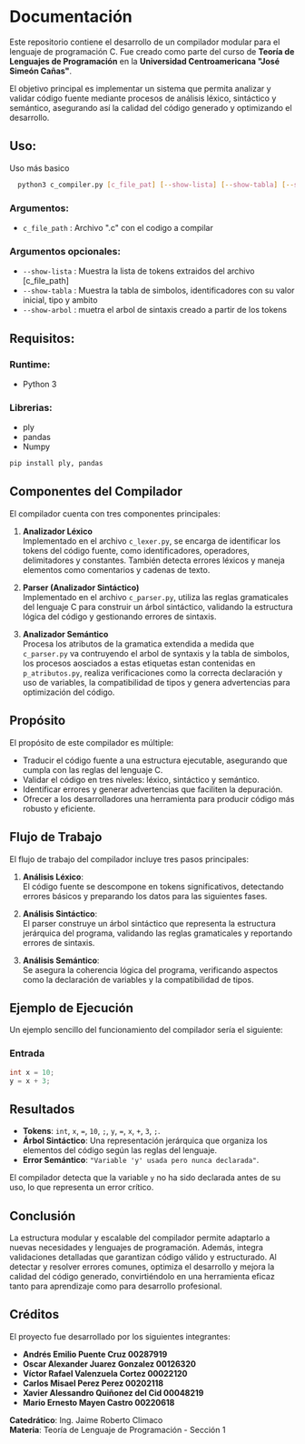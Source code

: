 # Documentación 

Este repositorio contiene el desarrollo de un compilador modular para el lenguaje de programación C. Fue creado como parte del curso de **Teoría de Lenguajes de Programación** en la **Universidad Centroamericana "José Simeón Cañas"**.

El objetivo principal es implementar un sistema que permita analizar y validar código fuente mediante procesos de análisis léxico, sintáctico y semántico, asegurando así la calidad del código generado y optimizando el desarrollo.

## Uso: 

Uso más basico

 ```bash
   python3 c_compiler.py [c_file_pat] [--show-lista] [--show-tabla] [--show-arbol]
 ```

 ### Argumentos: 
- `c_file_path` : Archivo ".c" con el codigo a compilar

 ### Argumentos opcionales: 

 - `--show-lista` : Muestra la lista de tokens extraidos del archivo [c_file_path]
 - `--show-tabla` : Muestra la tabla de simbolos, identificadores con su valor inicial, tipo y ambito
 - `--show-arbol` : muetra el arbol de sintaxis creado a partir de los tokens


## Requisitos: 
   ### Runtime:
   - Python 3 
   ### Librerias:
   - ply
   - pandas
   - Numpy

   ```bash
   pip install ply, pandas 
   ```

## Componentes del Compilador

El compilador cuenta con tres componentes principales:

1. **Analizador Léxico**  
   Implementado en el archivo `c_lexer.py`, se encarga de identificar los tokens del código fuente, como identificadores, operadores, delimitadores y constantes. También detecta errores léxicos y maneja elementos como comentarios y cadenas de texto.

2. **Parser (Analizador Sintáctico)**  
   Implementado en el archivo `c_parser.py`, utiliza las reglas gramaticales del lenguaje C para construir un árbol sintáctico, validando la estructura lógica del código y gestionando errores de sintaxis.

3. **Analizador Semántico**  
   Procesa los atributos de la gramatica extendida a medida que `c_parser.py` va contruyendo el arbol de syntaxis y la tabla de simbolos, los procesos aosciados a estas etiquetas estan contenidas en `p_atributos.py`, realiza verificaciones como la correcta declaración y uso de variables, la compatibilidad de tipos y genera advertencias para optimización del código.

## Propósito

El propósito de este compilador es múltiple:
- Traducir el código fuente a una estructura ejecutable, asegurando que cumpla con las reglas del lenguaje C.
- Validar el código en tres niveles: léxico, sintáctico y semántico.
- Identificar errores y generar advertencias que faciliten la depuración.
- Ofrecer a los desarrolladores una herramienta para producir código más robusto y eficiente.

## Flujo de Trabajo

El flujo de trabajo del compilador incluye tres pasos principales:

1. **Análisis Léxico**:  
   El código fuente se descompone en tokens significativos, detectando errores básicos y preparando los datos para las siguientes fases.

2. **Análisis Sintáctico**:  
   El parser construye un árbol sintáctico que representa la estructura jerárquica del programa, validando las reglas gramaticales y reportando errores de sintaxis.

3. **Análisis Semántico**:  
   Se asegura la coherencia lógica del programa, verificando aspectos como la declaración de variables y la compatibilidad de tipos.

## Ejemplo de Ejecución

Un ejemplo sencillo del funcionamiento del compilador sería el siguiente:

### Entrada
```c
int x = 10;
y = x + 3;
```
## Resultados

- **Tokens**: `int`, `x`, `=`, `10`, `;`, `y`, `=`, `x`, `+`, `3`, `;`.
- **Árbol Sintáctico**: Una representación jerárquica que organiza los elementos del código según las reglas del lenguaje.
- **Error Semántico**: `"Variable 'y' usada pero nunca declarada"`.

El compilador detecta que la variable `y` no ha sido declarada antes de su uso, lo que representa un error crítico.

## Conclusión

La estructura modular y escalable del compilador permite adaptarlo a nuevas necesidades y lenguajes de programación. Además, integra validaciones detalladas que garantizan código válido y estructurado. Al detectar y resolver errores comunes, optimiza el desarrollo y mejora la calidad del código generado, convirtiéndolo en una herramienta eficaz tanto para aprendizaje como para desarrollo profesional.

## Créditos

El proyecto fue desarrollado por los siguientes integrantes:

- **Andrés Emilio Puente Cruz  00287919**  
- **Oscar Alexander Juarez Gonzalez  00126320**  
- **Víctor Rafael Valenzuela Cortez  00022120**  
- **Carlos Misael Perez Perez  00202118**  
- **Xavier Alessandro Quiñonez del Cid  00048219**  
- **Mario Ernesto Mayen Castro  00220618**  

**Catedrático**: Ing. Jaime Roberto Climaco  
**Materia**: Teoría de Lenguaje de Programación - Sección 1  
